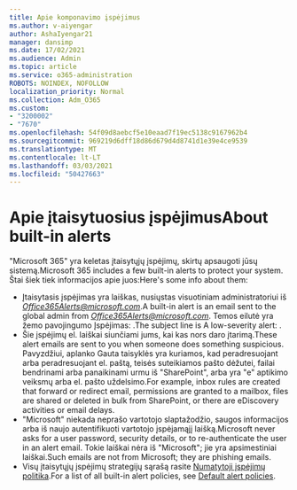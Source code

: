 ```yaml
---
title: Apie komponavimo įspėjimus
ms.author: v-aiyengar
author: AshaIyengar21
manager: dansimp
ms.date: 17/02/2021
ms.audience: Admin
ms.topic: article
ms.service: o365-administration
ROBOTS: NOINDEX, NOFOLLOW
localization_priority: Normal
ms.collection: Adm_O365
ms.custom:
- "3200002"
- "7670"
ms.openlocfilehash: 54f09d8aebcf5e10eaad7f19ec5138c9167962b4
ms.sourcegitcommit: 969219d6dff18d86d679d4d8741d1e39e4ce9539
ms.translationtype: MT
ms.contentlocale: lt-LT
ms.lasthandoff: 03/03/2021
ms.locfileid: "50427663"
---
```

# <a name="about-built-in-alerts"></a><span data-ttu-id="52f47-102">Apie įtaisytuosius įspėjimus</span><span class="sxs-lookup"><span data-stu-id="52f47-102">About built-in alerts</span></span>

<span data-ttu-id="52f47-103">"Microsoft 365" yra keletas įtaisytųjų įspėjimų, skirtų apsaugoti jūsų sistemą.</span><span class="sxs-lookup"><span data-stu-id="52f47-103">Microsoft 365 includes a few built-in alerts to protect your system.</span></span> <span data-ttu-id="52f47-104">Štai šiek tiek informacijos apie juos:</span><span class="sxs-lookup"><span data-stu-id="52f47-104">Here's some info about them:</span></span>

- <span data-ttu-id="52f47-105">Įtaisytasis įspėjimas yra laiškas, nusiųstas visuotiniam administratoriui iš *Office365Alerts@microsoft.com*.</span><span class="sxs-lookup"><span data-stu-id="52f47-105">A built-in alert is an email sent to the global admin from *Office365Alerts@microsoft.com*.</span></span> <span data-ttu-id="52f47-106">Temos eilutė yra žemo pavojingumo Įspėjimas: <name of alert policy> .</span><span class="sxs-lookup"><span data-stu-id="52f47-106">The subject line is A low-severity alert: <name of alert policy>.</span></span>
- <span data-ttu-id="52f47-107">Šie įspėjimų el. laiškai siunčiami jums, kai kas nors daro įtarimą.</span><span class="sxs-lookup"><span data-stu-id="52f47-107">These alert emails are sent to you when someone does something suspicious.</span></span> <span data-ttu-id="52f47-108">Pavyzdžiui, aplanko Gauta taisyklės yra kuriamos, kad peradresuojant arba peradresuojant el. paštą, teisės suteikiamos pašto dėžutei, failai bendrinami arba panaikinami urmu iš "SharePoint", arba yra "e" aptikimo veiksmų arba el. pašto uždelsimo.</span><span class="sxs-lookup"><span data-stu-id="52f47-108">For example, inbox rules are created that forward or redirect email, permissions are granted to a mailbox, files are shared or deleted in bulk from SharePoint, or there are eDiscovery activities or email delays.</span></span>
- <span data-ttu-id="52f47-109">"Microsoft" niekada neprašo vartotojo slaptažodžio, saugos informacijos arba iš naujo autentifikuoti vartotojo įspėjamąjį laišką.</span><span class="sxs-lookup"><span data-stu-id="52f47-109">Microsoft never asks for a user password, security details, or to re-authenticate the user in an alert email.</span></span> <span data-ttu-id="52f47-110">Tokie laiškai nėra iš "Microsoft"; jie yra apsimestiniai laiškai.</span><span class="sxs-lookup"><span data-stu-id="52f47-110">Such emails are not from Microsoft; they are phishing emails.</span></span>
- <span data-ttu-id="52f47-111">Visų įtaisytųjų įspėjimų strategijų sąrašą rasite [Numatytoji įspėjimų politika](https://go.microsoft.com/fwlink/?linkid=2103170).</span><span class="sxs-lookup"><span data-stu-id="52f47-111">For a list of all built-in alert policies, see [Default alert policies](https://go.microsoft.com/fwlink/?linkid=2103170).</span></span>
